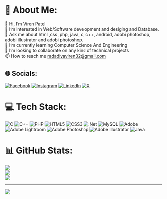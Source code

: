 # 💫 About Me:
👋 Hi, I’m Viren Patel<br>👀 I’m interested in Web/Software development and desiging and Database.<br>💬 Ask me about html ,css ,php, java, c, c++, android, adobi photoshop, adobi illustrator and adobi photoshop.<br>🌱 I’m currently learning Computer Science And Engineering<br>💞️ I’m looking to collaborate on any kind of technical projects<br>📫 How to reach me radadiyaviren32@gmail.com


## 🌐 Socials:
[![Facebook](https://img.shields.io/badge/Facebook-%231877F2.svg?logo=Facebook&logoColor=white)](https://facebook.com/https://www.facebook.com/profile.php?id=100093162650483&mibextid=ZbWKwL) [![Instagram](https://img.shields.io/badge/Instagram-%23E4405F.svg?logo=Instagram&logoColor=white)](https://instagram.com/https://www.instagram.com/webx_creation?igsh=MWh2dm9jdHA1N3I2cQ==) [![LinkedIn](https://img.shields.io/badge/LinkedIn-%230077B5.svg?logo=linkedin&logoColor=white)](https://linkedin.com/in/https://www.linkedin.com/company/the-webx-developers/) [![X](https://img.shields.io/badge/X-black.svg?logo=X&logoColor=white)](https://x.com/https://twitter.com/Webx_developers?t=aiIxAAwG43z8ABumOwigVg&s=09) 

# 💻 Tech Stack:
![C](https://img.shields.io/badge/c-%2300599C.svg?style=flat-square&logo=c&logoColor=white) ![C++](https://img.shields.io/badge/c++-%2300599C.svg?style=flat-square&logo=c%2B%2B&logoColor=white) ![PHP](https://img.shields.io/badge/php-%23777BB4.svg?style=flat-square&logo=php&logoColor=white) ![HTML5](https://img.shields.io/badge/html5-%23E34F26.svg?style=flat-square&logo=html5&logoColor=white) ![CSS3](https://img.shields.io/badge/css3-%231572B6.svg?style=flat-square&logo=css3&logoColor=white) ![.Net](https://img.shields.io/badge/.NET-5C2D91?style=flat-square&logo=.net&logoColor=white) ![MySQL](https://img.shields.io/badge/mysql-%2300000f.svg?style=flat-square&logo=mysql&logoColor=white) ![Adobe](https://img.shields.io/badge/adobe-%23FF0000.svg?style=flat-square&logo=adobe&logoColor=white) ![Adobe Lightroom](https://img.shields.io/badge/Adobe%20Lightroom-31A8FF.svg?style=flat-square&logo=Adobe%20Lightroom&logoColor=white) ![Adobe Photoshop](https://img.shields.io/badge/adobe%20photoshop-%2331A8FF.svg?style=flat-square&logo=adobe%20photoshop&logoColor=white) ![Adobe Illustrator](https://img.shields.io/badge/adobe%20illustrator-%23FF9A00.svg?style=flat-square&logo=adobe%20illustrator&logoColor=white) ![Java](https://img.shields.io/badge/java-%23ED8B00.svg?style=flat-square&logo=openjdk&logoColor=white)
# 📊 GitHub Stats:
![](https://github-readme-stats.vercel.app/api?username=VirenPatel2005&theme=nord&hide_border=false&include_all_commits=true&count_private=true)<br/>
![](https://github-readme-streak-stats.herokuapp.com/?user=VirenPatel2005&theme=nord&hide_border=false)<br/>
![](https://github-readme-stats.vercel.app/api/top-langs/?username=VirenPatel2005&theme=nord&hide_border=false&include_all_commits=true&count_private=true&layout=compact)

---
[![](https://visitcount.itsvg.in/api?id=VirenPatel2005&icon=0&color=0)](https://visitcount.itsvg.in)

<!-- Proudly created with GPRM ( https://gprm.itsvg.in ) -->
